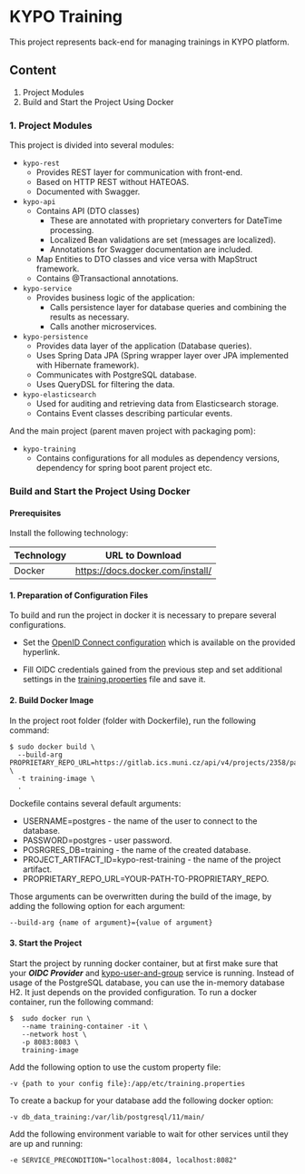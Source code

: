 # KYPO Training
This project represents back-end for managing trainings in KYPO platform.

## Content

1.  Project Modules
2.  Build and Start the Project Using Docker

### 1. Project Modules
This project is divided into several modules:
* `kypo-rest`
  * Provides REST layer for communication with front-end.
  * Based on HTTP REST without HATEOAS.
  * Documented with Swagger.
* `kypo-api`
  * Contains API (DTO classes)
    * These are annotated with proprietary converters for DateTime processing.
    * Localized Bean validations are set (messages are localized).
    * Annotations for Swagger documentation are included.
  * Map Entities to DTO classes and vice versa with MapStruct framework.
  * Contains @Transactional annotations.
* `kypo-service`
    * Provides business logic of the application:
      * Calls persistence layer for database queries and combining the results as necessary.
      * Calls another microservices.
* `kypo-persistence`
  * Provides data layer of the application (Database queries).
  * Uses Spring Data JPA (Spring wrapper layer over JPA implemented with Hibernate framework).
  * Communicates with PostgreSQL database.
  * Uses QueryDSL for filtering the data.
* `kypo-elasticsearch`
  * Used for auditing and retrieving data from Elasticsearch storage.
  * Contains Event classes describing particular events.

And the main project (parent maven project with packaging pom):
* `kypo-training`
  * Contains configurations for all modules as dependency versions, dependency for spring boot parent project etc.
  


### Build and Start the Project Using Docker

#### Prerequisites
Install the following technology:

Technology       | URL to Download
---------------- | ------------
Docker           | https://docs.docker.com/install/

#### 1. Preparation of Configuration Files
To build and run the project in docker it is necessary to prepare several configurations.

* Set the [OpenID Connect configuration](https://docs.crp.kypo.muni.cz/installation-guide/setting-up-oidc-provider/) which is available on the provided hyperlink.

* Fill OIDC credentials gained from the previous step and set additional settings in the [training.properties](https://gitlab.ics.muni.cz/muni-kypo-crp/backend-java/kypo-training/-/blob/master/etc/training.properties) file and save it.

#### 2. Build Docker Image
In the project root folder (folder with Dockerfile), run the following command:
```shell
$ sudo docker build \
  --build-arg PROPRIETARY_REPO_URL=https://gitlab.ics.muni.cz/api/v4/projects/2358/packages/maven \
  -t training-image \
  .
```


Dockefile contains several default arguments:
* USERNAME=postgres - the name of the user to connect to the database. 
* PASSWORD=postgres - user password.
* POSRGRES_DB=training - the name of the created database.
* PROJECT_ARTIFACT_ID=kypo-rest-training - the name of the project artifact.
* PROPRIETARY_REPO_URL=YOUR-PATH-TO-PROPRIETARY_REPO.

Those arguments can be overwritten during the build of the image, by adding the following option for each argument: 
```bash
--build-arg {name of argument}={value of argument} 
``` 

#### 3. Start the Project
Start the project by running docker container, but at first make sure that your ***OIDC Provider*** and [kypo-user-and-group](https://gitlab.ics.muni.cz/muni-kypo-crp/backend-java/kypo2-user-and-group) service is running. Instead of usage of the PostgreSQL database, you can use the in-memory database H2. It just depends on the provided configuration. To run a docker container, run the following command: 
```shell
$  sudo docker run \
   --name training-container -it \
   --network host \
   -p 8083:8083 \
   training-image
```

Add the following option to use the custom property file:
```shell
-v {path to your config file}:/app/etc/training.properties
```

To create a backup for your database add the following docker option:
```shell
-v db_data_training:/var/lib/postgresql/11/main/
```

Add the following environment variable to wait for other services until they are up and running:
```shell
-e SERVICE_PRECONDITION="localhost:8084, localhost:8082"
```  